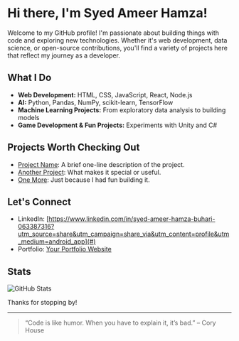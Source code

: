 # Hi there, I'm Syed Ameer Hamza!

Welcome to my GitHub profile! I'm passionate about building things with code and exploring new technologies. Whether it's web development, data science, or open-source contributions, you'll find a variety of projects here that reflect my journey as a developer.

## What I Do

- **Web Development:** HTML, CSS, JavaScript, React, Node.js
- **AI:** Python, Pandas, NumPy, scikit-learn, TensorFlow
- **Machine Learning Projects:** From exploratory data analysis to building models
- **Game Development & Fun Projects:** Experiments with Unity and C#

## Projects Worth Checking Out

- [Project Name](#): A brief one-line description of the project.
- [Another Project](#): What makes it special or useful.
- [One More](#): Just because I had fun building it.

## Let's Connect

- LinkedIn: [https://www.linkedin.com/in/syed-ameer-hamza-buhari-063387316?utm_source=share&utm_campaign=share_via&utm_content=profile&utm_medium=android_app](#)
- Portfolio: [Your Portfolio Website](#)

## Stats

![GitHub Stats](https://github-readme-stats.vercel.app/api?username=your-username&show_icons=true&theme=github_dark)

Thanks for stopping by!

---

> “Code is like humor. When you have to explain it, it’s bad.” – Cory House
